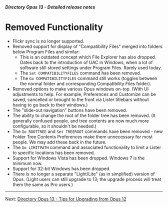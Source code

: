 ##### Directory Opus 13 - Detailed release notes

# Removed Functionality

- Flickr sync is no longer supported.
- Removed support for display of "Compatibility Files" merged into folders below Program Files and similar:
  - This is an outdated concept which File Explorer has also dropped. Dates back to the introduction of UAC in Windows, when a lot of software still stored settings under Program Files. Rarely used today.
  - The `Set COMPATIBILITYFILES` command has been removed.
  - The `Go COMPATIBILITYFILES` command still works (toggles between the normal folder and corresponding Compatibility Files folder).
- Removed options to make various Opus windows on-top. (With UI adjustments to help. For example, Preferences and Customize can be saved, cancelled or brought to the front via Lister titlebars without having to go back to their windows.)
- The "slide-out navigation" buttons have been removed.
- The ability to change the root of the folder tree has been removed. (It generally confused people, and tree contents are now much more configurable, so it shouldn't be needed.)
- The `Go ROOTTREE` and `Set TREEROOT` commands have been removed - new Folder Tree Contents Preferences make them unnecessary for most people. We may add these back in the future.
- The `Go LIMITPATH` command and associated functionality to limit a Lister to specific locations has been removed.
- Support for Windows Vista has been dropped. Windows 7 is the minimum now.
- Support for 32-bit Windows has been dropped.
- There is no longer a separate "Light/Lite" (as in simplified) version of Opus. (Light users can still upgrade to 13; the upgrade process will treat them the same as Pro users.)

------------------------------------------------------------------------

Next: [Directory Opus 13 - Tips for Upgrading from Opus 12](/Manual/release_history/opus13_upgradetips.md)
